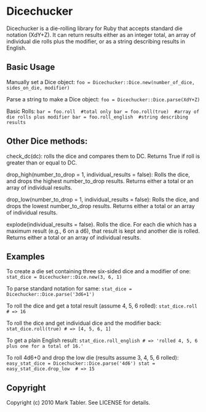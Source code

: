 Dicechucker
===========

Dicechucker is a die-rolling library for Ruby that accepts standard die notation (XdY+Z). It can return results either as an integer total, an array of individual die rolls plus the modifier, or as a string describing results in English.

Basic Usage
-----------

Manually set a Dice object:
`foo = Dicechucker::Dice.new(number_of_dice, sides_on_die, modifier)`

Parse a string to make a Dice object:
`foo = Dicechucker::Dice.parse(XdY+Z)`

Basic Rolls:
`bar = foo.roll  #total only
bar = foo.roll(true)  #array of die rolls plus modifier
bar = foo.roll_english  #string describing results`

Other Dice methods:
-------------------

check_dc(dc): rolls the dice and compares them to DC. Returns True if roll is greater than or equal to DC.

drop_high(number_to_drop = 1, individual_results = false): Rolls the dice, and drops the highest number_to_drop results. Returns either a total or an array of individual results.

drop_low(number_to_drop = 1, individual_results = false): Rolls the dice, and drops the lowest number_to_drop results. Returns either a total or an array of individual results.

explode(individual_results = false). Rolls the dice. For each die which has a maximum result (e.g., 6 on a d6), that result is kept and another die is rolled. Returns either a total or an array of individual results.

Examples
------
To create a die set containing three six-sided dice and a modifier of one:
`stat_dice = Dicechucker::Dice.new(3, 6, 1)`

To parse standard notation for same:
`stat_dice = Dicechucker::Dice.parse('3d6+1')`

To roll the dice and get a total result (assume 4, 5, 6 rolled):
`stat_dice.roll  # => 16`

To roll the dice and get individual dice and the modifier back:
`stat_dice.roll(true) # => [4, 5, 6, 1]`

To get a plain English result:
`stat_dice.roll_english # => 'rolled 4, 5, 6 plus one for a total of 16.'`

To roll 4d6+0 and drop the low die (results assume 3, 4, 5, 6 rolled):
`easy_stat_dice = Dicechucker::Dice.parse('4d6')
stat = easy_stat_dice.drop_low  # => 15 `

Copyright
---------

Copyright (c) 2010 Mark Tabler. See LICENSE for details.
